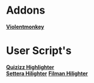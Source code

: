 # Addons

**[Violentmonkey](https://addons.mozilla.org/pl/android/addon/violentmonkey/)**

# User Script's

**[Quizizz Highlighter](https://github.com/olo66789/user-sripts/raw/refs/heads/main/quizziz.user.js)**<br>
**[Settera Hilighter](https://github.com/olo66789/user-sripts/raw/refs/heads/main/settera.user.js)**
**[Filman Hilighter](https://github.com/olo66789/user-sripts/raw/refs/heads/main/filman.user.js)**
